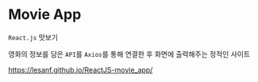 # Movie App

`React.js` 맛보기

영화의 정보를 담은 `API`를 `Axios`를 통해 연결한 후 화면에 출력해주는 정적인 사이트

https://lesanf.github.io/ReactJS-movie_app/
